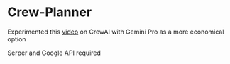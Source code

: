 # Crew-Planner

Experimented this [video](https://www.youtube.com/watch?v=sPzc6hMg7So) on CrewAI with Gemini Pro as a more economical option

Serper and Google API required
